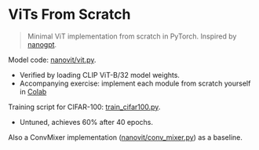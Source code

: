# ViTs From Scratch

> Minimal ViT implementation from scratch in PyTorch. Inspired by [nanogpt](https://github.com/karpathy/nanoGPT).

Model code: [nanovit/vit.py](nanovit/vit.py).
- Verified by loading CLIP ViT-B/32 model weights.
- Accompanying exercise: implement each module from scratch yourself in [Colab](https://colab.research.google.com/github/tom-pollak/nanoViT/blob/main/tutorials/vit_from_scratch.ipynb)

Training script for CIFAR-100: [train_cifar100.py](train_cifar100.py).
- Untuned, achieves 60% after 40 epochs.

Also a ConvMixer implementation ([nanovit/conv_mixer.py](nanovit/conv_mixer.py)) as a baseline.

